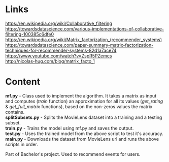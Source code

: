 # Links

https://en.wikipedia.org/wiki/Collaborative_filtering  
https://towardsdatascience.com/various-implementations-of-collaborative-filtering-100385c6dfe0  
https://en.wikipedia.org/wiki/Matrix_factorization_(recommender_systems)  
https://towardsdatascience.com/paper-summary-matrix-factorization-techniques-for-recommender-systems-82d1a7ace74  
https://www.youtube.com/watch?v=ZspR5PZemcs  
http://nicolas-hug.com/blog/matrix_facto_1  


# Content

**mf<nolink>.py** - Class used to implement the algorithm. It takes a matrix as input and computes (_train_ function) an approximation for all its values (_get_rating_ & _get_full_matrix_ functions), based on the non-zeros values the matrix contains.  
**splitSubsets<nolink>.py** - Splits the MovieLens dataset into a training and a testing subset.  
**train<nolink>.py** - Trains the model using mf<nolink>.py and saves the output.  
**test<nolink>.py** - Uses the trained model from the above script to test it's accuracy.  
**main<nolink>.py** - Downloads the dataset from MovieLens url and runs the above scripts in order.  

Part of Bachelor's project. Used to recommend events for users.
